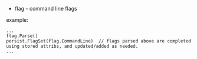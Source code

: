 
  * flag - command line flags
  
 example:
 
 	...
 	flag.Parse()
	persist.FlagSet(flag.CommandLine)  // flags parsed above are completed using stored attribs, and updated/added as needed.
	...
